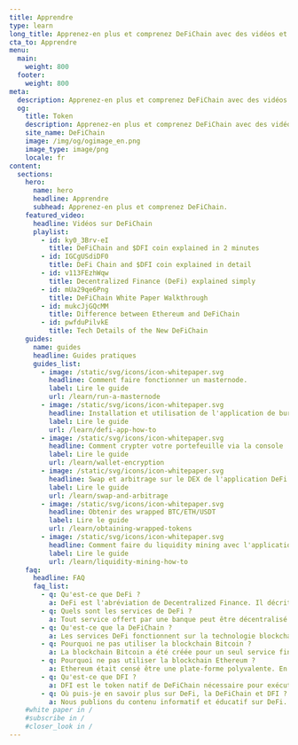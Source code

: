 ```yaml
---
title: Apprendre
type: learn
long_title: Apprenez-en plus et comprenez DeFiChain avec des vidéos et des guides pratiques.
cta_to: Apprendre
menu:
  main:
    weight: 800
  footer:
    weight: 800
meta:
  description: Apprenez-en plus et comprenez DeFiChain avec des vidéos et des guides pratiques.
  og:
    title: Token
    description: Apprenez-en plus et comprenez DeFiChain avec des vidéos et des guides pratiques.
    site_name: DeFiChain
    image: /img/og/ogimage_en.png
    image_type: image/png
    locale: fr
content:
  sections:
    hero:
      name: hero
      headline: Apprendre
      subhead: Apprenez-en plus et comprenez DeFiChain.
    featured_video:
      headline: Vidéos sur DeFiChain
      playlist:
        - id: ky0_3Brv-eI
          title: DeFiChain and $DFI coin explained in 2 minutes
        - id: IGCgUSdiDF0
          title: DeFi Chain and $DFI coin explained in detail
        - id: v113FEzhWqw
          title: Decentralized Finance (DeFi) explained simply
        - id: mUa29qe6Png
          title: DeFiChain White Paper Walkthrough
        - id: mukcJjGQcMM
          title: Difference between Ethereum and DeFiChain
        - id: pwfduPilvkE
          title: Tech Details of the New DeFiChain
    guides:
      name: guides
      headline: Guides pratiques
      guides_list:
        - image: /static/svg/icons/icon-whitepaper.svg
          headline: Comment faire fonctionner un masternode.
          label: Lire le guide
          url: /learn/run-a-masternode
        - image: /static/svg/icons/icon-whitepaper.svg
          headline: Installation et utilisation de l'application de bureau DeFi (GUI).
          label: Lire le guide
          url: /learn/defi-app-how-to
        - image: /static/svg/icons/icon-whitepaper.svg
          headline: Comment crypter votre portefeuille via la console
          label: Lire le guide
          url: /learn/wallet-encryption
        - image: /static/svg/icons/icon-whitepaper.svg
          headline: Swap et arbitrage sur le DEX de l'application DeFi
          label: Lire le guide
          url: /learn/swap-and-arbitrage
        - image: /static/svg/icons/icon-whitepaper.svg
          headline: Obtenir des wrapped BTC/ETH/USDT
          label: Lire le guide
          url: /learn/obtaining-wrapped-tokens
        - image: /static/svg/icons/icon-whitepaper.svg
          headline: Comment faire du liquidity mining avec l'application DeFi
          label: Lire le guide
          url: /learn/liquidity-mining-how-to
    faq:
      headline: FAQ
      faq_list:
        - q: Qu'est-ce que DeFi ?
          a: DeFi est l'abréviation de Decentralized Finance. Il décrit l'idée de ne pas avoir besoin d'un tiers de confiance pour exécuter des services financiers, mais d'avoir une blockchain à la place pour permettre aux gens, et à l'avenir aux machines, de devenir leur propre banque pour ces services, en supprimant les risques de contrepartie.
        - q: Quels sont les services de DeFi ?
          a: Tout service offert par une banque peut être décentralisé. Le premier service, et le plus courant, est l'émission d'argent. Le Bitcoin en est un excellent exemple. Il en existe bien d'autres, comme la vérification du consensus, c'est-à-dire le mining et le staking, le prêt, l'échange, l'investissement et bien d'autres encore.
        - q: Qu'est-ce que la DeFiChain ?
          a: Les services DeFi fonctionnent sur la technologie blockchain. La DeFiChain a été créée exactement pour les services DeFi, tout en fournissant l'infrastructure optimale pour la sécurité, la vitesse et l'accès, pour n'en citer que quelques-uns.
        - q: Pourquoi ne pas utiliser la blockchain Bitcoin ?
          a: La blockchain Bitcoin a été créée pour un seul service financier spécifique - la réserve de valeur décentralisée et résistante à la censure utilisée comme moyen d'échange, et peut-être une unité de compte à l'avenir. Elle y parvient mieux que les autres blockchains. Cependant, au-delà de cela, elle manque des capacités techniques nécessaires à l'infrastructure d'autres services DeFi.
        - q: Pourquoi ne pas utiliser la blockchain Ethereum ?
          a: Ethereum était censé être une plate-forme polyvalente. En principe, on pouvait tout faire avec Ethereum, ce qui en faisait le valet de tous les métiers mais le maître d'aucun. Des problèmes tels que le DAO et le hack de la parité révèlent le défi de garder les contrats intelligents sécurisés, en raison de leur nature générale et universelle.
        - q: Qu'est-ce que DFI ?
          a: DFI est le token natif de DeFiChain nécessaire pour exécuter du code. Il est également utilisé pour la gouvernance.
        - q: Où puis-je en savoir plus sur DeFi, la DeFiChain et DFI ?
          a: Nous publions du contenu informatif et éducatif sur DeFi. Suivez-nous sur nos médias sociaux ou rejoignez notre liste de diffusion pour être les premiers à recevoir du nouveau contenu.
    #white paper in /
    #subscribe in /
    #closer_look in /
---
```

